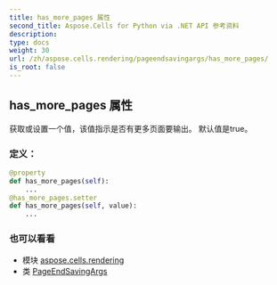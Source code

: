 ```yaml
---
title: has_more_pages 属性
second_title: Aspose.Cells for Python via .NET API 参考资料
description:
type: docs
weight: 30
url: /zh/aspose.cells.rendering/pageendsavingargs/has_more_pages/
is_root: false
---
```

## has_more_pages 属性

获取或设置一个值，该值指示是否有更多页面要输出。
默认值是true。
### 定义：
```python
@property
def has_more_pages(self):
    ...
@has_more_pages.setter
def has_more_pages(self, value):
    ...
```

### 也可以看看
* 模块 [aspose.cells.rendering](../../)
* 类 [PageEndSavingArgs](/cells/python-net/zh/aspose.cells.rendering/pageendsavingargs)
